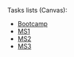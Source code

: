 
Tasks lists (Canvas):

* [Bootcamp](https://psu.instructure.com/courses/2054855/pages/bootcamp-task-list?module_item_id=29456640)
* [MS1](https://psu.instructure.com/courses/2054855/pages/ms-1-task-list?module_item_id=29450753)
* [MS2](https://psu.instructure.com/courses/2054855/pages/ms-2-task-list?module_item_id=29450758)
* [MS3](https://psu.instructure.com/courses/2054855/pages/ms-3-task-list?module_item_id=29450761)
